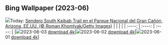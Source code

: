 ## Bing Wallpaper (2023-06)
![](https://global.bing.com/th?id=OHR.SouthKaibabTrail_ES-ES6499899678_UHD.jpg&w=1000)Today: [Sendero South Kaibab Trail en el Parque Nacional del Gran Cañón, Arizona, EE.UU. (© Roman Khomlyak/Getty Images)](https://global.bing.com/th?id=OHR.SouthKaibabTrail_ES-ES6499899678_UHD.jpg)
|      |      |      |
| :----: | :----: | :----: |
|![](https://global.bing.com/th?id=OHR.SouthKaibabTrail_ES-ES6499899678_UHD.jpg&pid=hp&w=384&h=216&rs=1&c=4)2023-06-03 [download 4k](https://global.bing.com/th?id=OHR.SouthKaibabTrail_ES-ES6499899678_UHD.jpg)|![](https://global.bing.com/th?id=OHR.GemsbokNamibia_ES-ES6265323610_UHD.jpg&pid=hp&w=384&h=216&rs=1&c=4)2023-06-02 [download 4k](https://global.bing.com/th?id=OHR.GemsbokNamibia_ES-ES6265323610_UHD.jpg)|![](https://global.bing.com/th?id=OHR.ReefAwareness_ES-ES1945757538_UHD.jpg&pid=hp&w=384&h=216&rs=1&c=4)2023-06-01 [download 4k](https://global.bing.com/th?id=OHR.ReefAwareness_ES-ES1945757538_UHD.jpg)|
